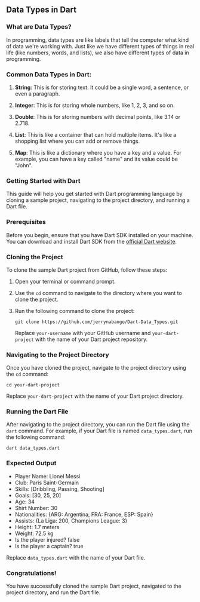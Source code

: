 ## Data Types in Dart

### What are Data Types?

In programming, data types are like labels that tell the computer what kind of data we're working with. Just like we have different types of things in real life (like numbers, words, and lists), we also have different types of data in programming.

### Common Data Types in Dart:

1. **String**: This is for storing text. It could be a single word, a sentence, or even a paragraph.

2. **Integer**: This is for storing whole numbers, like 1, 2, 3, and so on.

3. **Double**: This is for storing numbers with decimal points, like 3.14 or 2.718.

4. **List**: This is like a container that can hold multiple items. It's like a shopping list where you can add or remove things.

5. **Map**: This is like a dictionary where you have a key and a value. For example, you can have a key called "name" and its value could be "John".

### Getting Started with Dart

This guide will help you get started with Dart programming language by cloning a sample project, navigating to the project directory, and running a Dart file.

### Prerequisites

Before you begin, ensure that you have Dart SDK installed on your machine. You can download and install Dart SDK from the [official Dart website](https://dart.dev/get-dart).

### Cloning the Project

To clone the sample Dart project from GitHub, follow these steps:

1. Open your terminal or command prompt.

2. Use the `cd` command to navigate to the directory where you want to clone the project.

3. Run the following command to clone the project:

   ```
   git clone https://github.com/jerrynabango/Dart-Data_Types.git
   ```

   Replace `your-username` with your GitHub username and `your-dart-project` with the name of your Dart project repository.

### Navigating to the Project Directory

Once you have cloned the project, navigate to the project directory using the `cd` command:

```
cd your-dart-project
```

Replace `your-dart-project` with the name of your Dart project directory.

### Running the Dart File

After navigating to the project directory, you can run the Dart file using the `dart` command. For example, if your Dart file is named `data_types.dart`, run the following command:

```
dart data_types.dart
```

### Expected Output

- Player Name: Lionel Messi
- Club: Paris Saint-Germain
- Skills: [Dribbling, Passing, Shooting]
- Goals: [30, 25, 20]
- Age: 34
- Shirt Number: 30
- Nationalities: {ARG: Argentina, FRA: France, ESP: Spain}
- Assists: {La Liga: 200, Champions League: 3}
- Height: 1.7 meters
- Weight: 72.5 kg
- Is the player injured? false
- Is the player a captain? true

Replace `data_types.dart` with the name of your Dart file.

### Congratulations!

You have successfully cloned the sample Dart project, navigated to the project directory, and run the Dart file.
